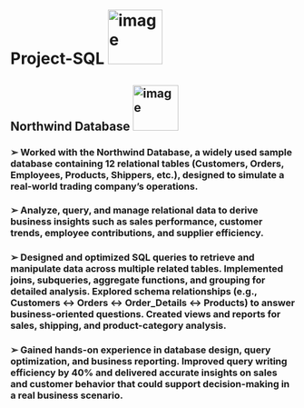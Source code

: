 # Project-SQL <img width="96" height="96" alt="image" src="https://github.com/user-attachments/assets/43b0a3db-eb63-4259-8b4f-6632aaec6a32" />
## Northwind Database <img width="80" height="80" alt="image" src="https://github.com/user-attachments/assets/20884538-3c4a-4395-98ad-2f9e9786b409" />
### ➢ Worked with the Northwind Database, a widely used sample database containing 12 relational tables (Customers, Orders, Employees, Products, Shippers, etc.), designed to simulate a real-world trading company’s operations.
### ➢ Analyze, query, and manage relational data to derive business insights such as sales performance, customer trends, employee contributions, and supplier efficiency.
### ➢ Designed and optimized SQL queries to retrieve and manipulate data across multiple related tables. Implemented joins, subqueries, aggregate functions, and grouping for detailed analysis. Explored schema relationships (e.g., Customers ↔ Orders ↔ Order_Details ↔ Products) to answer business-oriented questions. Created views and reports for sales, shipping, and product-category analysis.
### ➢ Gained hands-on experience in database design, query optimization, and business reporting. Improved query writing efficiency by 40% and delivered accurate insights on sales and customer behavior that could support decision-making in a real business scenario.
